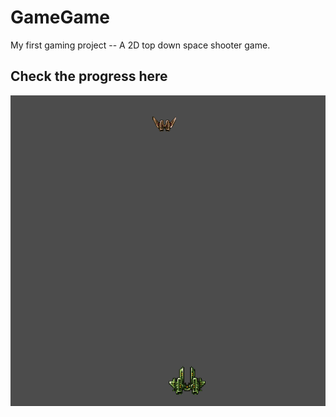 # GameGame
My first gaming project -- A 2D top down space shooter game.

## Check the progress here
![progress](https://github.com/vishnu-rvn/GameGame/blob/master/progress.gif)
